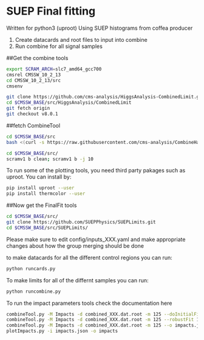 # SUEP Final fitting 
Written for python3 (uproot)
Using SUEP histograms from coffea producer

1) Create datacards and root files to input into combine
2) Run combine for all signal samples

##Get the combine tools
```bash
export SCRAM_ARCH=slc7_amd64_gcc700
cmsrel CMSSW_10_2_13
cd CMSSW_10_2_13/src
cmsenv

git clone https://github.com/cms-analysis/HiggsAnalysis-CombinedLimit.git HiggsAnalysis/CombinedLimit
cd $CMSSW_BASE/src/HiggsAnalysis/CombinedLimit
git fetch origin
git checkout v8.0.1
```

##fetch CombineTool
```bash
cd $CMSSW_BASE/src
bash <(curl -s https://raw.githubusercontent.com/cms-analysis/CombineHarvester/master/CombineTools/scripts/sparse-checkout-https.sh)

cd $CMSSW_BASE/src/
scramv1 b clean; scramv1 b -j 10
```

To run some of the plotting tools, you need third party pakages such as uproot. You can install by:
```bash
pip install uproot --user
pip install thermcolor --user
```

##Now get the FinalFit tools
```bash
cd $CMSSW_BASE/src/
git clone https://github.com/SUEPPhysics/SUEPLimits.git
cd $CMSSW_BASE/src/SUEPLimits/
```
Please make sure to edit config/inputs_XXX.yaml and make appropriate changes about how the group merging should be done

to make datacards for all the different control regions you can run:
```bash
python runcards.py
```

To make limits for all of the differnt samples you can run:
```bash
python runcombine.py
```

To run the impact parameters tools check the documentation here
```bash
combineTool.py -M Impacts -d combined_XXX.dat.root -m 125 --doInitialFit --robustFit 1
combineTool.py -M Impacts -d combined_XXX.dat.root -m 125 --robustFit 1 --doFits
combineTool.py -M Impacts -d combined_XXX.dat.root -m 125 --o impacts.json
plotImpacts.py -i impacts.json -o impacts
```
